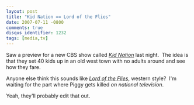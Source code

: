 ```yaml
---
layout: post
title: "Kid Nation == Lord of the Flies"
date: 2007-07-11 -0800
comments: true
disqus_identifier: 1232
tags: [media,tv]
---
```

Saw a preview for a new CBS show called *[Kid
Nation](http://www.cbs.com/primetime/kid_nation/)* last night.  The idea
is that they set 40 kids up in an old west town with no adults around
and see how they fare.

Anyone else think this sounds like *[Lord of the
Flies](http://www.amazon.com/gp/product/0140283331?ie=UTF8&tag=mhsvortex&linkCode=as2&camp=1789&creative=9325&creativeASIN=0140283331)*,
western style?  I'm waiting for the part where Piggy gets killed *on
national television*.

Yeah, they'll probably edit that out.

